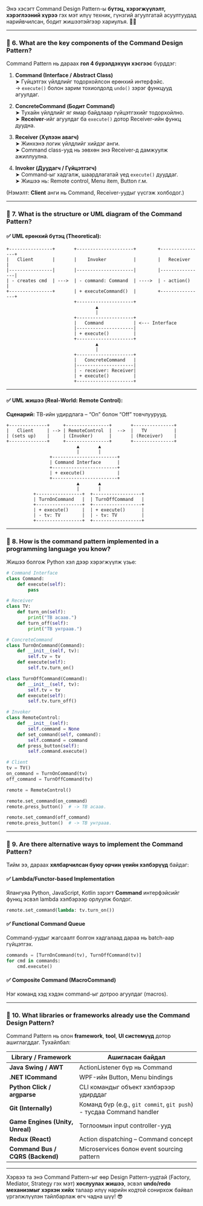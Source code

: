 Энэ хэсэгт Command Design Pattern-ы **бүтэц, хэрэгжүүлэлт, хэрэглээний хүрээ** гэх мэт илүү техник, гүнзгий агуулгатай асуултуудад нарийвчилсан, бодит жишээтэйгээр хариулъя. 🧠💡

---

### 🔹 **6. What are the key components of the Command Design Pattern?**

Command Pattern нь дараах **гол 4 бүрэлдэхүүн хэсгээс** бүрддэг:

1. **Command (Interface / Abstract Class)**  
   ➤ Гүйцэтгэх үйлдлийг тодорхойлсон ерөнхий интерфэйс.  
   → `execute()` болон зарим тохиолдолд `undo()` зэрэг функцууд агуулдаг.

2. **ConcreteCommand (Бодит Command)**  
   ➤ Тухайн үйлдлийг яг ямар байдлаар гүйцэтгэхийг тодорхойлно.  
   ➤ **Receiver**-ийг агуулдаг ба `execute()` дотор Receiver-ийн функц дуудна.

3. **Receiver (Хүлээн авагч)**  
   ➤ Жинхэнэ логик үйлдлийг хийдэг анги.  
   ➤ Command class-ууд нь зөвхөн энэ Receiver-д дамжуулж ажиллуулна.

4. **Invoker (Дуудагч / Гүйцэтгэгч)**  
   ➤ Command-ыг хадгалж, шаардлагатай үед `execute()` дууддаг.  
   ➤ Жишээ нь: Remote control, Menu item, Button г.м.

(Нэмэлт: **Client** анги нь Command, Receiver-уудыг үүсгэж холбодог.)

---

### 🔹 **7. What is the structure or UML diagram of the Command Pattern?**

#### ✅ **UML ерөнхий бүтэц (Theoretical):**

```plaintext
+----------------+       +---------------------+        +----------------+
|   Client       |       |    Invoker          |        |   Receiver     |
|----------------|       |---------------------|        |----------------|
| - creates cmd  | --->  | - command: Command  | ---->  | - action()     |
+----------------+       | + executeCommand()  |        +----------------+
                         +---------------------+
                                 ▲
                                 |
                         +---------------------+
                         |   Command           | <--- Interface
                         |---------------------|
                         | + execute()         |
                         +---------------------+
                                 ▲
                                 |
                         +---------------------+
                         |   ConcreteCommand   |
                         |---------------------|
                         | - receiver: Receiver|
                         | + execute()         |
                         +---------------------+
```

---

#### ✅ **UML жишээ (Real-World: Remote Control):**

**Сценарий:** ТВ-ийн удирдлага – “On” болон “Off” товчлуурууд.

```plaintext
+--------------+     +----------------+       +---------------+
|   Client     | --> | RemoteControl  |  -->  |   TV          |
| (sets up)    |     | (Invoker)      |       | (Receiver)    |
+--------------+     +----------------+       +---------------+
                          ▲       ▲
                          |       |
                +------------------------+
                | Command Interface      |
                +------------------------+
                | + execute()            |
                +------------------------+
                          ▲       ▲
                          |       |
          +-----------------+  +------------------+
          | TurnOnCommand   |  | TurnOffCommand   |
          +-----------------+  +------------------+
          | + execute()     |  | + execute()      |
          | - tv: TV        |  | - tv: TV         |
          +-----------------+  +------------------+
```

---

### 🔹 **8. How is the command pattern implemented in a programming language you know?**

Жишээ болгож Python хэл дээр хэрэгжүүлж үзье:

```python
# Command Interface
class Command:
    def execute(self):
        pass

# Receiver
class TV:
    def turn_on(self):
        print("ТВ асаав.")
    def turn_off(self):
        print("ТВ унтраав.")

# ConcreteCommand
class TurnOnCommand(Command):
    def __init__(self, tv):
        self.tv = tv
    def execute(self):
        self.tv.turn_on()

class TurnOffCommand(Command):
    def __init__(self, tv):
        self.tv = tv
    def execute(self):
        self.tv.turn_off()

# Invoker
class RemoteControl:
    def __init__(self):
        self.command = None
    def set_command(self, command):
        self.command = command
    def press_button(self):
        self.command.execute()

# Client
tv = TV()
on_command = TurnOnCommand(tv)
off_command = TurnOffCommand(tv)

remote = RemoteControl()

remote.set_command(on_command)
remote.press_button()  # -> ТВ асаав.

remote.set_command(off_command)
remote.press_button()  # -> ТВ унтраав.
```

---

### 🔹 **9. Are there alternative ways to implement the Command Pattern?**

Тийм ээ, дараах **хялбарчилсан буюу орчин үеийн хэлбэрүүд** байдаг:

#### ✅ **Lambda/Functor-based Implementation**  
Ялангуяа Python, JavaScript, Kotlin зэрэгт **Command** интерфэйсийг функц эсвэл lambda хэлбэрээр орлуулж болдог.

```python
remote.set_command(lambda: tv.turn_on())
```

#### ✅ **Functional Command Queue**  
Command-уудыг жагсаалт болгон хадгалаад дараа нь batch-аар гүйцэтгэх.

```python
commands = [TurnOnCommand(tv), TurnOffCommand(tv)]
for cmd in commands:
    cmd.execute()
```

#### ✅ **Composite Command (MacroCommand)**  
Нэг команд хэд хэдэн command-ыг дотроо агуулдаг (macros).

---

### 🔹 **10. What libraries or frameworks already use the Command Design Pattern?**

Command Pattern нь олон **framework**, **tool**, **UI системүүд** дотор ашиглагддаг. Тухайлбал:

| Library / Framework             | Ашигласан байдал |
|-------------------------------|------------------|
| **Java Swing / AWT**          | ActionListener бүр нь Command |
| **.NET ICommand**             | WPF-ийн Button, Menu bindings |
| **Python Click / argparse**   | CLI командыг объект хэлбэрээр удирддаг |
| **Git (Internally)**          | Команд бүр (e.g., `git commit`, `git push`) - тусдаа Command handler |
| **Game Engines (Unity, Unreal)** | Тоглоомын input controller-ууд |
| **Redux (React)**             | Action dispatching – Command concept |
| **Command Bus / CQRS (Backend)** | Microservices болон event sourcing pattern |

---

Хэрвээ та энэ Command Pattern-ыг өөр Design Pattern-уудтай (Factory, Mediator, Strategy гэх мэт) **хослуулах жишээ**, эсвэл **undo/redo механизмыг хэрхэн хийх** талаар илүү нарийн кодтой сонирхож байвал үргэлжлүүлэн тайлбарлаж өгч чадна шүү! 😎
